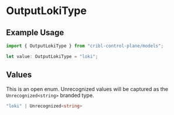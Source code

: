# OutputLokiType

## Example Usage

```typescript
import { OutputLokiType } from "cribl-control-plane/models";

let value: OutputLokiType = "loki";
```

## Values

This is an open enum. Unrecognized values will be captured as the `Unrecognized<string>` branded type.

```typescript
"loki" | Unrecognized<string>
```